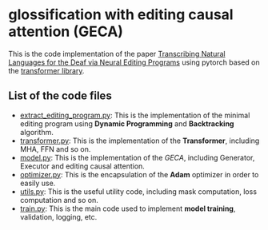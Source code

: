 # glossification with editing causal attention (GECA)

This is the code implementation of the paper [Transcribing Natural Languages for the Deaf via Neural Editing Programs](https://ojs.aaai.org/index.php/AAAI/article/view/21457) using pytorch based on the [transformer library](https://github.com/tunz/transformer-pytorch).

## List of the code files

- [extract_editing_program.py](/data/extract_editoring_program.py): This is the implementation of the minimal editing program using **Dynamic Programming** and **Backtracking** algorithm.
- [transformer.py](/models/transformer.py): This is the implementation of the **Transformer**, including MHA, FFN and so on.
- [model.py](/models/model.py): This is the implementation of the *GECA*, including Generator, Executor and editing causal attention.
- [optimizer.py](/optimizer.py): This is the encapsulation of the **Adam** optimizer in order to easily use.
- [utils.py](/utils.py): This is the useful utility code, including mask computation, loss computation and so on.
- [train.py](/train.py): This is the main code used to implement **model training**, validation, logging, etc.